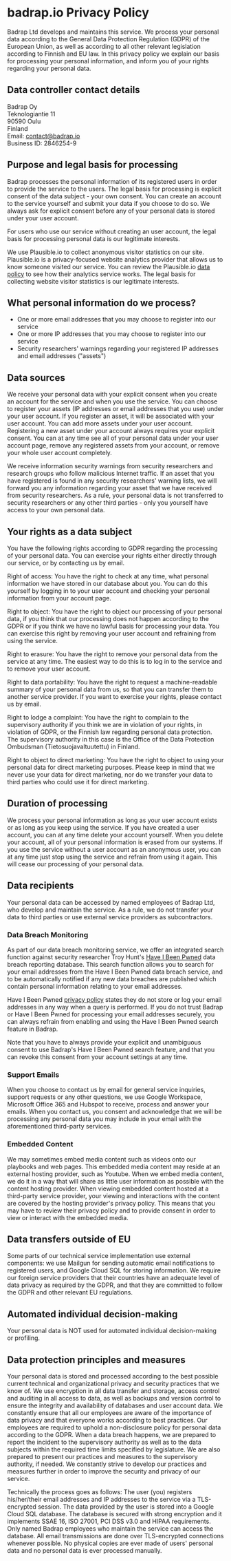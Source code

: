 # badrap.io Privacy Policy

Badrap Ltd develops and maintains this service. We process your
personal data according to the General Data Protection Regulation (GDPR)
of the European Union, as well as according to all other relevant
legislation according to Finnish and EU law. In this privacy
policy we explain our basis for processing your personal
information, and inform you of your rights regarding your personal
data.

## Data controller contact details

Badrap Oy\
Teknologiantie 11\
90590 Oulu\
Finland\
Email: [contact@badrap.io](contact@badrap.io)\
Business ID: 2846254-9

## Purpose and legal basis for processing

Badrap processes the personal information of its registered users in order to
provide the service to the users. The legal basis for processing is explicit
consent of the data subject - your own consent. You can create an account to the
service yourself and submit your data if you choose to do so. We
always ask for explicit consent before any of your personal data is stored under
your user account.

For users who use our service without creating an user account, the legal
basis for processing personal data is our legitimate interests. 

We use Plausible.io to collect anonymous visitor statistics on our site. 
Plausible.io is a privacy-focused website analytics provider that allows us to 
know someone visited our service. You can review the Plausible.io 
[data policy](https://plausible.io/data-policy) to see how their analytics service 
works. The legal basis for collecting website visitor statistics is our legitimate 
interests.

## What personal information do we process?

- One or more email addresses that you may choose to register into our service
- One or more IP addresses that you may choose to register into our service
- Security researchers' warnings regarding your registered IP addresses and email addresses ("assets")

## Data sources

We receive your personal data with your explicit consent when you
create an account for the service and when you use the service. You
can choose to register your assets (IP addresses or email addresses
that you use) under your user account. If you register an asset, it will
be associated with your user account. You can add more assets
under your user account. Registering a new asset under your account always
requires your explicit consent. You can at any time see all of your
personal data under your user account page, remove any registered assets
from your account, or remove your whole user account completely.

We receive information security warnings from security researchers and
research groups who follow malicious Internet traffic. If an asset
that you have registered is found in any security researchers' warning lists,
we will forward you any information regarding your asset that we have
received from security researchers. As a rule, your personal data is not
transferred to security researchers or any other third parties - only you
yourself have access to your own personal data.

## Your rights as a data subject

You have the following rights according to GDPR regarding the processing
of your personal data. You can exercise your rights either directly
through our service, or by contacting us by email.

Right of access: You have the right to check at any time, what personal
information we have stored in our database about you. You can do this
yourself by logging in to your user account and checking your personal
information from your account page.

Right to object: You have the right to object our processing of your personal
data, if you think that our processing does not happen according to the GDPR
or if you think we have no lawful basis for processing your data. You
can exercise this right by removing your user account and refraining from
using the service.

Right to erasure: You have the right to remove your personal data from
the service at any time. The easiest way to do this is to log in to the
service and to remove your user account.

Right to data portability: You have the right to request a machine-readable
summary of your personal data from us, so that you can transfer them to another
service provider. If you want to exercise your rights, please contact us
by email.

Right to lodge a complaint: You have the right to complain to the supervisory
authority if you think we are in violation of your rights, in violation of
GDPR, or the Finnish law regarding personal data protection. The supervisory
authority in this case is the Office of the Data Protection Ombudsman
(Tietosuojavaltuutettu) in Finland.

Right to object to direct marketing: You have the right
to object to using your personal data for direct marketing purposes. Please keep
in mind that we never use your data for direct marketing, nor do we transfer
your data to third parties who could use it for direct marketing.

## Duration of processing

We process your personal information as long as your user account exists or
as long as you keep using the service. If you have created a user account, you
can at any time delete your account yourself. When you delete your account,
all of your personal information is erased from our systems. If you use the
service without a user account as an anonymous user, you can at any time
just stop using the service and refrain from using it again. This will
cease our processing of your personal data.

## Data recipients

Your personal data can be accessed by named employees of Badrap Ltd,
who develop and maintain the service. As a rule, we do not transfer
your data to third parties or use external service providers as
subcontractors.

### Data Breach Monitoring

As part of our data breach monitoring service, we offer an integrated
search function against security researcher Troy Hunt's [Have I Been Pwned](https://haveibeenpwned.com/)
data breach reporting database. This search function allows you to search for
your email addresses from the Have I Been Pwned data breach service, and to be
automatically notified if any new data breaches are published which contain
personal information relating to your email addresses.

Have I Been Pwned [privacy policy](https://haveibeenpwned.com/Privacy) states
they do not store or log your email addresses in any way when a query is
performed. If you do not trust Badrap or Have I Been Pwned for processing
your email addresses securely, you can always refrain from enabling and using
the Have I Been Pwned search feature in Badrap.

Note that you have to always provide your explicit and unambiguous consent to
use Badrap's Have I Been Pwned search feature, and that you can revoke
this consent from your account settings at any time.

### Support Emails

When you choose to contact us by email for general service inquiries,
support requests or any other questions, we use Google Workspace, Microsoft
Office 365 and Hubspot to receive, process and answer your emails. When
you contact us, you consent and acknowledge that we will be processing any
personal data you may include in your email with the aforementioned
third-party services.

### Embedded Content

We may sometimes embed media content such as videos onto our playbooks and
web pages. This embedded media content may reside at an external hosting
provider, such as Youtube. When we embed media content, we do it in a way
that will share as little user information as possible with the content
hosting provider. When viewing embedded content hosted at a third-party
service provider, your viewing and interactions with the content are covered
by the hosting provider's privacy policy. This means that you may have to
review their privacy policy and to provide consent in order to view or
interact with the embedded media. 

## Data transfers outside of EU

Some parts of our technical service implementation use external components:
we use Mailgun for sending automatic email notifications to registered users, 
and Google Cloud SQL for storing information. We require our foreign service 
providers that their countries have an adequate level of data privacy as 
required by the GDPR, and that they are committed to follow the GDPR and 
other relevant EU regulations.

## Automated individual decision-making

Your personal data is NOT used for automated individual decision-making or
profiling.

## Data protection principles and measures

Your personal data is stored and processed according to the best possible
current technical and organizational privacy and security practices that
we know of. We use encryption in all data transfer and storage, access
control and auditing in all access to data, as well as backups and
version control to ensure the integrity and availability of databases and
user account data. We constantly ensure that all our employees are
aware of the importance of data privacy and that everyone works
according to best practices. Our employees are required to uphold
a non-disclosure policy for personal data according to the GDPR. When
a data breach happens, we are prepared to report the incident to the
supervisory authority as well as to the data subjects within the
required time limits specified by legislature. We are also prepared
to present our practices and measures to the supervisory authority, if needed.
We constantly strive to develop our practices and measures further
in order to improve the security and privacy of our service.

Technically the process goes as follows: The user (you) registers
his/her/their email addresses and IP addresses to the service via a
TLS-encrypted session. The data provided by the user is stored into
a Google Cloud SQL database. The database is secured with strong
encryption and it implements SSAE 16, ISO 27001, PCI DSS v3.0 and HIPAA
requirements. Only named Badrap employees who maintain the service
can access the database. All email transmissions are done over
TLS-encrypted connections whenever possible. No physical copies are
ever made of users' personal data and no personal data is ever processed
manually.
